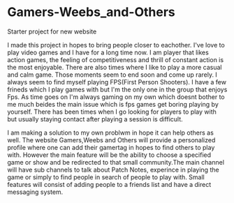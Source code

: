 # Gamers-Weebs_and-Others
Starter project for new website

I made this project in hopes to bring people closer to eachother. I've love to play video games and I have for 
a long time now. I am player that likes action games, the feeling of competitiveness and thrill of constant action 
is the most enjoyable. There are also times where I like to play a more casual and calm game. Those moments seem to end soon and come up
rarely. I always seem to find myself playing FPS(First Person Shooters). I have a few frineds which I play games with but I'm the only one 
in the group that enjoys Fps. As time goes on I'm always gaming on my own which doesnt bother to me much beides the main issue 
which is fps games get boring playing by yourself. There has been times when I go looking for players to play with but usually staying contact 
after playing a session is difficult.

I am making a solution to my own problwm in hope it can help others as well. The website Gamers,Weebs and Others will provide a personalized profile where one can add their gamertag in hopes to find others to play with. However the main feature will be the ability to choose a specified
game or show and be redirected to that small community.The main channel will have sub channels to talk about Patch Notes, experince in playing the game or simply to find people in search of people to play with. Small features will consist of adding people to a friends list and have a direct messaging system. 
